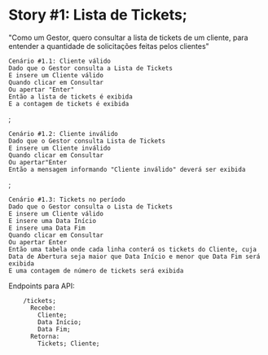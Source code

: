 # Story #1: Lista de Tickets;
  
  "Como um Gestor, quero consultar a lista de tickets de um cliente, para entender a quantidade de solicitações feitas pelos clientes"

    Cenário #1.1: Cliente válido
    Dado que o Gestor consulta a Lista de Tickets
    E insere um Cliente válido
    Quando clicar em Consultar
    Ou apertar "Enter"
    Então a lista de tickets é exibida
    E a contagem de tickets é exibida

;

    Cenário #1.2: Cliente inválido
    Dado que o Gestor consulta Lista de Tickets
    E insere um Cliente inválido
    Quando clicar em Consultar
    Ou apertar"Enter
    Então a mensagem informando "Cliente inválido" deverá ser exibida

;

    Cenário #1.3: Tickets no período
    Dado que o Gestor consulta o Lista de Tickets
    E insere um Cliente válido
    E insere uma Data Início
    E insere uma Data Fim
    Quando clicar em Consultar
    Ou apertar Enter
    Então uma tabela onde cada linha conterá os tickets do Cliente, cuja Data de Abertura seja maior que Data Início e menor que Data Fim será exibida
    E uma contagem de número de tickets será exibida


Endpoints para API:

        /tickets;
          Recebe:
            Cliente;
            Data Início;
            Data Fim;
          Retorna:
            Tickets; Cliente;
